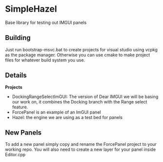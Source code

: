 # SimpleHazel
Base library for testing out IMGUI panels

## Building
Just run bootstrap-msvc.bat to create projects for visual studio using vcpkg as the package manager. Otherwise you can use cmake to make project files for whatever build system you use.

## Details

**Projects**
- DockingRangeSelectImGUI: The version of Dear IMGUI we will be basing our work on, it combines the Docking branch with the Range select feature.
- ForcePanel is an example of an ImGUI panel
- Hazel: the engine we are using as a test bed for panels

## New Panels
To add a new panel simply copy and rename the ForcePanel project to your working repo. You will also need to create a new layer for your panel inside Editor.cpp

